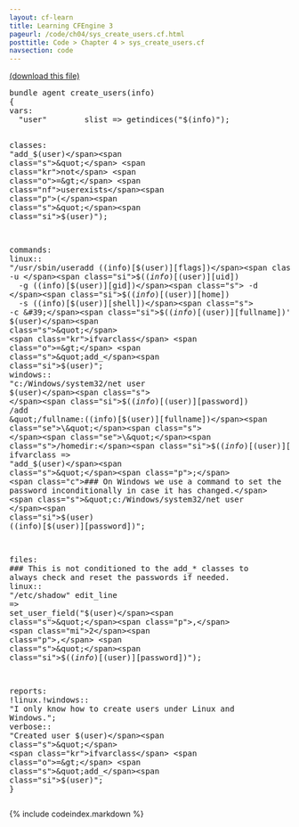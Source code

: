```yaml
---
layout: cf-learn
title: Learning CFEngine 3
pageurl: /code/ch04/sys_create_users.cf.html
posttitle: Code > Chapter 4 > sys_create_users.cf
navsection: code
---
```


[(download this file)](https://raw.github.com/zzamboni/cf-learn.info/master/src/ch04/sys_create_users.cf)

<div class="highlight"><pre><span class="k">bundle</span> <span class="k">agent</span> <span class="nf">create_users</span><span class="p">(</span><span class="nv">info</span><span class="p">)</span>
<span class="p">{</span>
<span class="kd">vars</span><span class="p">:</span>
  <span class="p">&quot;</span><span class="nv">user</span><span class="p">&quot;</span>        <span class="kt">slist</span> <span class="o">=&gt;</span> <span class="nf">getindices</span><span class="p">(</span><span class="s">&quot;</span><span class="si">$(info)</span><span class="s">&quot;</span><span class="p">);</span> 

<span class="kd">classes</span><span class="p">:</span>
  <span class="s">&quot;add_</span><span class="si">$(user)</span><span class="s">&quot;</span> <span class="kr">not</span> <span class="o">=&gt;</span> <span class="nf">userexists</span><span class="p">(</span><span class="s">&quot;</span><span class="si">$(user)</span><span class="s">&quot;</span><span class="p">);</span> 

<span class="kd">commands</span><span class="p">:</span> 
  <span class="nc">linux</span><span class="p">::</span>
    <span class="s">&quot;/usr/sbin/useradd </span><span class="si">$($(info)[$(user)][flags])</span><span class="s"> -u </span><span class="si">$($(info)[$(user)][uid])</span><span class="s"> </span>
<span class="s">     -g </span><span class="si">$($(info)[$(user)][gid])</span><span class="s"> -d </span><span class="si">$($(info)[$(user)][home])</span><span class="s"> </span>
<span class="s">     -s </span><span class="si">$($(info)[$(user)][shell])</span><span class="s"> -c &#39;</span><span class="si">$($(info)[$(user)][fullname])</span><span class="s">&#39; </span><span class="si">$(user)</span><span class="s">&quot;</span>
       <span class="kr">ifvarclass</span> <span class="o">=&gt;</span> <span class="s">&quot;add_</span><span class="si">$(user)</span><span class="s">&quot;</span><span class="p">;</span>
  <span class="nc">windows</span><span class="p">::</span>
    <span class="s">&quot;c:/Windows/system32/net user </span><span class="si">$(user)</span><span class="s"> </span><span class="si">$($(info)[$(user)][password])</span><span class="s"> /add </span>
<span class="s">     </span><span class="se">\&quot;</span><span class="s">/fullname:</span><span class="si">$($(info)[$(user)][fullname])</span><span class="se">\&quot;</span><span class="s"> </span><span class="se">\&quot;</span><span class="s">/homedir:</span><span class="si">$($(info)[$(user)][home])</span><span class="se">\&quot;</span><span class="s">&quot;</span>
       <span class="kr">ifvarclass</span> <span class="o">=&gt;</span> <span class="s">&quot;add_</span><span class="si">$(user)</span><span class="s">&quot;</span><span class="p">;</span>
    <span class="c">### On Windows we use a command to set the password inconditionally in case it has changed.</span>
    <span class="s">&quot;c:/Windows/system32/net user </span><span class="si">$(user)</span><span class="s"> </span><span class="si">$($(info)[$(user)][password])</span><span class="s">&quot;</span><span class="p">;</span> 

<span class="kd">files</span><span class="p">:</span>
  <span class="c">### This is not conditioned to the add_* classes to always check and reset the passwords if needed.</span>
  <span class="nc">linux</span><span class="p">::</span>
    <span class="s">&quot;/etc/shadow&quot;</span> 
      <span class="kr">edit_line</span> <span class="o">=&gt;</span> <span class="nf">set_user_field</span><span class="p">(</span><span class="s">&quot;</span><span class="si">$(user)</span><span class="s">&quot;</span><span class="p">,</span> <span class="mi">2</span><span class="p">,</span> <span class="s">&quot;</span><span class="si">$($(info)[$(user)][password])</span><span class="s">&quot;</span><span class="p">);</span>

<span class="kd">reports</span><span class="p">:</span> 
  <span class="nc">!linux.!windows</span><span class="p">::</span>
    <span class="s">&quot;I only know how to create users under Linux and Windows.&quot;</span><span class="p">;</span>
  <span class="nc">verbose</span><span class="p">::</span>
    <span class="s">&quot;Created user </span><span class="si">$(user)</span><span class="s">&quot;</span>
      <span class="kr">ifvarclass</span> <span class="o">=&gt;</span> <span class="s">&quot;add_</span><span class="si">$(user)</span><span class="s">&quot;</span><span class="p">;</span>
<span class="p">}</span>
</pre></div>


{% include codeindex.markdown %}
